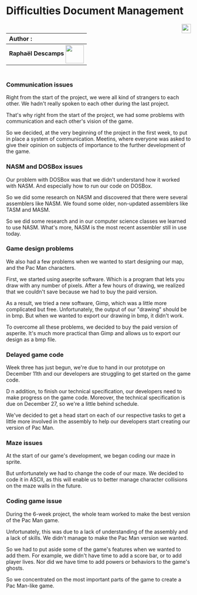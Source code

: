 # Difficulties Document Management  

[<img src="https://www.presse-citron.net/app/uploads/2020/06/linkedin-logo.jpg"  width="25px" align=right>](https://www.linkedin.com/in/rapha%C3%ABl-descamps-201112293)


| Author :        |
| :-------------- |
| **Raphaël Descamps** <img src="https://ca.slack-edge.com/T019N8PRR7W-U05TNB290FJ-abc72bbf0d47-512" width="50px" align=center>

### <br> Communication issues 

Right from the start of the project, we were all kind of strangers to each other. We hadn't really spoken to each other during the last project. 

That's why right from the start of the project, we had some problems with communication and each other's vision of the game. 

So we decided, at the very beginning of the project in the first week, to put in place a system of communication. Meetins, where everyone was asked to give their opinion on subjects of importance to the further development of the game. 

### NASM and DOSBox issues

Our problem with DOSBox was that we didn't understand how it worked with NASM. And especially how to run our code on DOSBox. 

So we did some research on NASM and discovered that there were several assemblers like NASM. We found some older, non-updated assemblers like TASM and MASM. 

So we did some research and in our computer science classes we learned to use NASM. What's more, NASM is the most recent assembler still in use today. 

### Game design problems 

We also had a few problems when we wanted to start designing our map, and the Pac Man characters.

First, we started using aseprite software. Which is a program that lets you draw with any number of pixels. After a few hours of drawing, we realized that we couldn't save because we had to buy the paid version. 

As a result, we tried a new software, Gimp, which was a little more complicated but free. Unfortunately, the output of our "drawing" should be in bmp. But when we wanted to export our drawing in bmp, it didn't work. 

To overcome all these problems, we decided to buy the paid version of asperite. It's much more practical than Gimp and allows us to export our design as a bmp file. 

### Delayed game code 

Week three has just begun, we're due to hand in our prototype on December 11th and our developers are struggling to get started on the game code. 

D n addition, to finish our technical specification, our developers need to make progress on the game code. Moreover, the technical specification is due on December 27, so we're a little behind schedule. 

We've decided to get a head start on each of our respective tasks to get a little more involved in the assembly to help our developers start creating our version of Pac Man. 

### Maze issues 

At the start of our game's development, we began coding our maze in sprite. 

But unfortunately we had to change the code of our maze. We decided to code it in ASCII, as this will enable us to better manage character collisions on the maze walls in the future. 

### Coding game issue 

During the 6-week project, the whole team worked to make the best version of the Pac Man game. 

Unfortunately, this was due to a lack of understanding of the assembly and a lack of skills.  We didn't manage to make the Pac Man version we wanted. 

So we had to put aside some of the game's features when we wanted to add them. For example, we didn't have time to add a score bar, or to add player lives. 
Nor did we have time to add powers or behaviors to the game's ghosts. 

So we concentrated on the most important parts of the game to create a Pac Man-like game. 